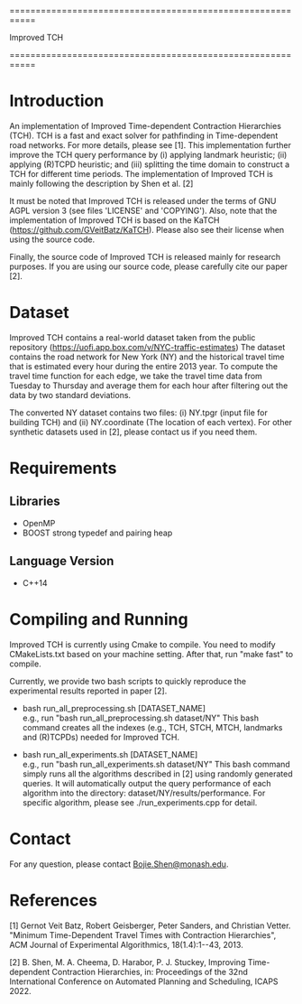 ===========================================================

Improved TCH

===========================================================


Introduction
===========================================================
An implementation of Improved Time-dependent Contraction Hierarchies (TCH). 
TCH is a fast and exact solver for pathfinding in Time-dependent road networks.
For more details, please see [1]. This implementation further improve the TCH 
query performance by (i) applying landmark heuristic; (ii) applying (R)TCPD heuristic; 
and (iii) splitting the time domain to construct a TCH for different time periods.
The implementation of Improved TCH is mainly following the description by Shen et al. [2]

It must be noted that Improved TCH is released under the terms of GNU AGPL
version 3 (see files 'LICENSE' and 'COPYING'). Also, note that the implementation of Improved
TCH is based on the KaTCH (https://github.com/GVeitBatz/KaTCH). Please also see their license
when using the source code. 

Finally, the source code of Improved TCH is released mainly for research purposes. 
If you are using our source code, please carefully cite our paper [2].




Dataset
===========================================================
Improved TCH contains a real-world dataset taken from the public repository (https://uofi.app.box.com/v/NYC-traffic-estimates)
The dataset contains the road network for New York (NY) and the historical travel time that is estimated every hour 
during the entire 2013 year. To compute the travel time function for each edge, we take the travel time data from Tuesday to Thursday 
and average them for each hour after filtering out the data by two standard deviations.

The converted NY dataset contains two files: (i) NY.tpgr (input file for building TCH) and (ii) NY.coordinate (The location of each vertex).
For other synthetic datasets used in [2], please contact us if you need them.

Requirements
===========================================================

Libraries
----------------
- OpenMP
- BOOST strong typedef and pairing heap

Language Version
----------------
- C++14



Compiling and Running
===========================================================
Improved TCH is currently using Cmake to compile. You need to modify
CMakeLists.txt based on your machine setting. After that, run
"make fast" to compile.

Currently, we provide two bash scripts to quickly reproduce the
experimental results reported in paper [2].

- bash run_all_preprocessing.sh [DATASET_NAME] <br />
e.g., run "bash run_all_preprocessing.sh dataset/NY"
This bash command creates all the indexes (e.g., TCH, STCH, MTCH, landmarks and (R)TCPDs)
needed for Improved TCH.

- bash run_all_experiments.sh [DATASET_NAME]  <br />
e.g., run "bash run_all_experiments.sh dataset/NY"
This bash command simply runs all the algorithms described in [2] using randomly generated queries.
It will automatically output the query performance of each algorithm into the directory: dataset/NY/results/performance.
For specific algorithm, please see ./run_experiments.cpp for detail.

Contact
===========================================================
For any question, please contact Bojie.Shen@monash.edu.



References
==========

[1] Gernot Veit Batz, Robert Geisberger, Peter Sanders, and Christian
    Vetter. "Minimum Time-Dependent Travel Times with Contraction
    Hierarchies", ACM Journal of Experimental Algorithmics,
    18(1.4):1--43, 2013.
    
[2] B. Shen, M. A. Cheema, D. Harabor, P. J. Stuckey,
    Improving Time-dependent Contraction Hierarchies,
    in: Proceedings of the 32nd International Conference on 
    Automated Planning and Scheduling, ICAPS 2022.
    
